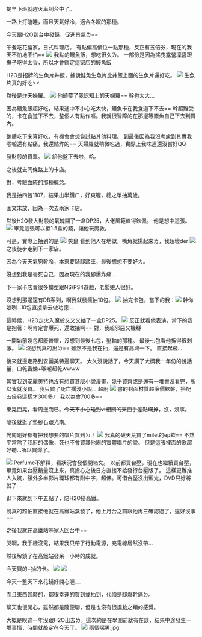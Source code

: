 提早下班就趕火車到台中了。

一路上打瞌睡，而且天氣好冷，適合冬眠的那種。

今天跟H2O到台中發錢，促進景氣ㄌ==








午餐吃花禧家，日式料理店。
有點偏高價位一點那種，反正有五倍券，現在的我天不怕地不怕==
![](https://i.imgur.com/SHgUKKf.png)
我點的鰻魚飯，想吃很久ㄌ。
一部份是因為搖曳露營凜醬跟撫子吃得太香，所以才會鎖定這家店的鰻魚飯

H2O是招牌的生魚片丼飯，據說鮭魚生魚片比丼飯上面的生魚片還好吃。
![](https://i.imgur.com/6h4KRGD.png)
生魚片真的好吃><

然後是炸天婦羅。
![](https://i.imgur.com/L3xQUsZ.png)
他顛覆了我認知上的天婦羅==
幹也太大...

因為鰻魚飯超好吃，結果途中不小心吃太快，鰻魚卡在我食道下不去==
幹超難受的，卡在食道下不去，整個人有點作嘔。我就很智障的在那邊等鰻魚自己下去到胃內。

整體吃下來算好吃，有機會會想嘗試點其他料理。
到最後因為我沒考慮到其實我喉嚨還有點痛，我還點炸的==
天婦羅就稍微吃過，實際上我味道還沒嘗好QQ

發財般的買單。
![](https://i.imgur.com/bU1GzEO.png)
給他盤下去啦，哈。







之後就去同條路上的卡店。

對，考驗血統的那種概念。

我是抽四包1107，結果出半鑽ㄏ，好爽喔，總之單抽萬歲。

圖文末放，因為一次去兩家卡店。

然後H2O發大財般的氣魄開了一盒DP25，大佬風範值得欽佩。
他是想中這張。
![](https://i.imgur.com/OaKbFTf.png)
畢竟這張可以抵1.5盒的錢，讓他玩魔救。

可是，實際上抽到的是
![](https://i.imgur.com/HPKmKce.png)
笑鼠
看到他人在地獄，嘴角就揚起來ㄌ，我超壞der
![](https://i.imgur.com/wUPn4h0.png)
之後徒步走到下一家店。

因為今天天氣狗幹冷，本來要騎腳踏車，最後想想不要好ㄌ。

沒想到我是害死自己，因為現在的我腳爆炸痛...

下一家卡店賣很多模型跟NS/PS4遊戲，老闆娘人很好。

沒想到那邊還有DB系列，啊我就發瘋抽10包。
![](https://i.imgur.com/S4KAZUo.png)
抽完卡包，當下的我：![](https://p2.bahamut.com.tw/HOME/creationCover/06/0004839306.PNG)
幹你娘咧...10包直接拿去做功德...

這時候，H2O走火入魔般又又又抽了一盒DP25。
![](https://i.imgur.com/cPEVL3e.png)
反正就看他表演，當下的我是抱著：啊肯定會爆死，還敢抽啊==
對，我超邪惡又機掰

一開始前幾包都廢普銀，沒想到最後七包，壓軸的那種。
最後七包看他拆得很刺激。
![](https://i.imgur.com/KVcud1j.png)
沒想到真的出ㄌ==
雖然不是我在抽，還是有高興一下。
直接起飛...

後來就邊走路到安麗美特邊聊天。
太久沒說話了，今天講了大概我一年份的說話量，口乾舌燥+喉嚨超乾wwww

其實我到安麗美特也沒有想買甚麼小說漫畫，幾乎買齊或是還有一堆書沒看完，所以我就沒買。
我只買了死亡擱淺小說...
超廚
![](https://i.imgur.com/06vSCYX.png)
書的封面材質超廉價欸幹，搭配五倍卷這樣才300多ㄏ
我以為會700多==

東晃西晃，看周邊而已。~~今天不小心碰到vt相關的東西手差點爛掉~~，沒，沒事。

隨後就逛了墊腳石跟光南。

光南剛好都有把我想要的唱片買到ㄌ！
![](https://i.imgur.com/6dRiU8s.png)
我真的破天荒買了milet的ep欸==
不然平常除了我廚的偶像，死也不會買其他團的實體唱片的說。
但是這張裡面的歌超好聽...所以買爆了。

![](https://i.imgur.com/cH4c6k5.png)
Perfume不解釋，看狀況會發個開箱文。
以前都買台壓，現在也繼續買台壓，畢竟如果台壓銷量沒上來，真擔心之後日方直接不給發行台壓版了。
這樣更難推人入坑，額外多半影片環球都有附中字，超佛。可惜台壓沒出藍光，DVD只好將就了...






逛下來就到下午五點了，陪H2O搭高鐵。

說真的超怕直接他就在高鐵站蒸發了，他上月台之前跟他再三確認過了，還好沒事==

之後我就在高鐵站等家人回台中==

哭啊，我手機沒電，結果我只帶了行動電源，充電線居然沒帶...

然後解鎖了在高鐵站發呆一小時的成就。







今天買的+抽的卡。
![](https://i.imgur.com/G8fecz5.png)
![](https://i.imgur.com/7FBjckz.png)

今天一整天下來花錢好開心喔....

而且東西甚麼的，都很幸運的買到或抽到，代價是腳爆幹痛ㄉ。

聊天也很開心，雖然都是隨便聊，但是也沒有很尷尬之類的感覺。

大概是睽違一年沒跟H2O出去ㄌ，這次約是在學測前就有在談，結果中途發生一堆事情，時間就敲定在今天了。
![](https://i.imgur.com/aw0dbPo.png)
兩個噁男.jpg
<!-- ##{"timestamp":1634906340}## -->